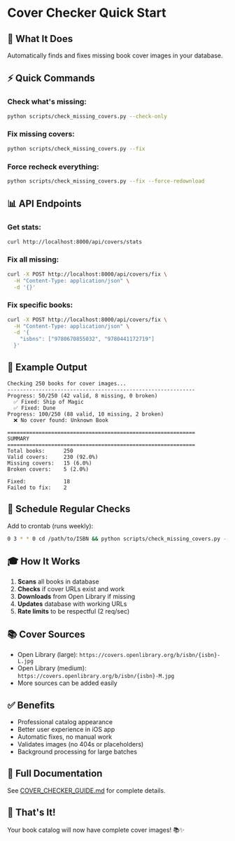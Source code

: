 # Cover Checker Quick Start

## 🎯 What It Does
Automatically finds and fixes missing book cover images in your database.

## ⚡ Quick Commands

### Check what's missing:
```bash
python scripts/check_missing_covers.py --check-only
```

### Fix missing covers:
```bash
python scripts/check_missing_covers.py --fix
```

### Force recheck everything:
```bash
python scripts/check_missing_covers.py --fix --force-redownload
```

## 📊 API Endpoints

### Get stats:
```bash
curl http://localhost:8000/api/covers/stats
```

### Fix all missing:
```bash
curl -X POST http://localhost:8000/api/covers/fix \
  -H "Content-Type: application/json" \
  -d '{}'
```

### Fix specific books:
```bash
curl -X POST http://localhost:8000/api/covers/fix \
  -H "Content-Type: application/json" \
  -d '{
    "isbns": ["9780670855032", "9780441172719"]
  }'
```

## 📝 Example Output

```
Checking 250 books for cover images...
------------------------------------------------------------
Progress: 50/250 (42 valid, 8 missing, 0 broken)
  ✅ Fixed: Ship of Magic
  ✅ Fixed: Dune
Progress: 100/250 (88 valid, 10 missing, 2 broken)
  ❌ No cover found: Unknown Book

============================================================
SUMMARY
============================================================
Total books:      250
Valid covers:     230 (92.0%)
Missing covers:   15 (6.0%)
Broken covers:    5 (2.0%)

Fixed:            18
Failed to fix:    2
```

## 🔄 Schedule Regular Checks

Add to crontab (runs weekly):
```bash
0 3 * * 0 cd /path/to/ISBN && python scripts/check_missing_covers.py --fix
```

## 🎓 How It Works

1. **Scans** all books in database
2. **Checks** if cover URLs exist and work
3. **Downloads** from Open Library if missing
4. **Updates** database with working URLs
5. **Rate limits** to be respectful (2 req/sec)

## 📚 Cover Sources

- Open Library (large): `https://covers.openlibrary.org/b/isbn/{isbn}-L.jpg`
- Open Library (medium): `https://covers.openlibrary.org/b/isbn/{isbn}-M.jpg`
- More sources can be added easily

## ✅ Benefits

- Professional catalog appearance
- Better user experience in iOS app
- Automatic fixes, no manual work
- Validates images (no 404s or placeholders)
- Background processing for large batches

## 📖 Full Documentation

See [COVER_CHECKER_GUIDE.md](COVER_CHECKER_GUIDE.md) for complete details.

## 🎉 That's It!

Your book catalog will now have complete cover images! 📚✨
